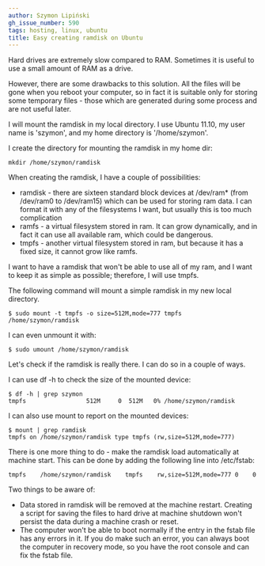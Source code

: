 ```yaml
---
author: Szymon Lipiński
gh_issue_number: 590
tags: hosting, linux, ubuntu
title: Easy creating ramdisk on Ubuntu
---
```


Hard drives are extremely slow compared to RAM. Sometimes it is useful to use a small amount of RAM as a drive.

However, there are some drawbacks to this solution. All the files will be gone when you reboot your computer, so in fact it is suitable only for storing some temporary files - those which are generated during some process and are not useful later.

I will mount the ramdisk in my local directory. I use Ubuntu 11.10, my user name is 'szymon', and my home directory is '/home/szymon'.

I create the directory for mounting the ramdisk in my home dir:

```nohighlight
mkdir /home/szymon/ramdisk
```

When creating the ramdisk, I have a couple of possibilities:

- ramdisk - there are sixteen standard block devices at /dev/ram* (from /dev/ram0 to /dev/ram15) which can be used for storing ram data. I can format it with any of the filesystems I want, but usually this is too much complication
- ramfs - a virtual filesystem stored in ram. It can grow dynamically, and in fact it can use all available ram, which could be dangerous.
- tmpfs - another virtual filesystem stored in ram, but because it has a fixed size, it cannot grow like ramfs.

I want to have a ramdisk that won't be able to use all of my ram, and I want to keep it as simple as possible; therefore, I will use tmpfs.

The following command will mount a simple ramdisk in my new local directory.

```nohighlight
$ sudo mount -t tmpfs -o size=512M,mode=777 tmpfs
/home/szymon/ramdisk
```

I can even unmount it with:

```nohighlight
$ sudo umount /home/szymon/ramdisk
```

Let's check if the ramdisk is really there. I can do so in a couple of ways.

I can use df -h to check the size of the mounted device:

```nohighlight
$ df -h | grep szymon
tmpfs                 512M     0  512M   0% /home/szymon/ramdisk
```

I can also use mount to report on the mounted devices:

```nohighlight
$ mount | grep ramdisk
tmpfs on /home/szymon/ramdisk type tmpfs (rw,size=512M,mode=777)
```

There is one more thing to do - make the ramdisk load automatically at machine start. This can be done by adding the following line into /etc/fstab:

```nohighlight
tmpfs    /home/szymon/ramdisk    tmpfs    rw,size=512M,mode=777 0    0
```

Two things to be aware of:

- Data stored in ramdisk will be removed at the machine restart. Creating a script for saving the files to hard drive at machine shutdown won't persist the data during a machine crash or reset.
- The computer won't be able to boot normally if the entry in the fstab file has any errors in it. If you do make such an error, you can always boot the computer in recovery mode, so you have the root console and can fix the fstab file.
